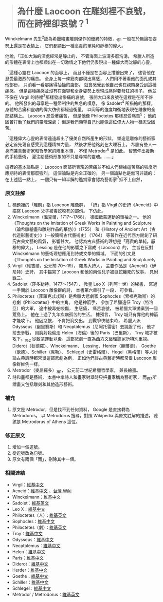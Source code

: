 > # 為什麼 Laocoon 在雕刻裡不哀號，而在詩裡卻哀號？<sup>1</sup> #

Winckelmann 先生<sup>2</sup>認為希臘繪畫雕刻傑作的優異的特徵，<sub>修1</sub>
一般在於無論在姿勢上還是在表情上，
它們都顯出一種高貴的單純和靜穆的偉大。

他說，「正如大海的深處經常是靜止的，
不管海面上波濤多麼洶湧，
希臘人所造的形體在表情上也都顯出在一切激情之下他們仍表現出一種偉大而沈靜的心靈。

「這種心靈在 Laocoon 的面容上，
而且不僅是在面容上描繪出來了，
儘管他在忍受最激烈的痛苦。
全身上每一條筋肉都現出痛感，
人們用不著看他的面孔或其他部份，
只消看一看那痛得抽搐的腹部，
就會感覺到他自己也在親領身受到這種痛感。
但是這種痛感並沒有在面容和全身姿勢上表現成痛得要發狂的樣子。
他並不像在 Virgil 的詩裡<sup>3</sup>那樣發出慘痛的哀號，
張開大口來哀號在這裡是在所不許的。
他所發出的毋寧是一種節制住的焦急的嘆息，
像 Sadolet<sup>4</sup> 所描繪的那樣。
身體的苦痛和靈魂的偉大彷彿都經過衡量，
以同等的強度均衡地表現在雕像的全部結構上。
Laocoon 忍受著痛苦，
但是他像 Philoctetes 那樣忍受痛苦<sup>5</sup>；
他的困苦打動了我們的靈魂深處；
但是我們願望自己也能像這位偉大人物一樣忍受困苦。

「這種偉大心靈的表情遠遠超出了優美自然所產生的形狀。
塑造這雕像的藝術家必定首先親自感受到這種精神力量，
然後才把他銘刻在大理石上。
希臘有些人一身而兼具藝術家和哲學家的兩重本領，
不僅 Metrodor<sup>6</sup> 是如此。
智慧伸出援助的手給藝術，
灌注給藝術形象的不只是尋常的靈魂。……」

這裡的基本論點是：
Laocoon 面部所表現的苦痛並不如人們根據這苦痛的強度所應期待的表情那麼強烈。
這個論點是完全正確的。
另一個論點也是無可非議的：
在上述這一點上，
一個只有一知半解的鑑賞家會認為藝術家<sup>7</sup>抵不上自然，


### 原文註解 ###

1. 標題裡的「雕刻」指 Laocoon 雕像群，
	「詩」指 Virgil 的史詩《Aeneid》中描寫 Laocoon 父子被毒蛇咬死的部份。
	下仿此。
2. Winckelmann（溫克爾，1717～1768），
	德國啟蒙運動的領袖之一。
	他的《Thoughts on the Imitation of Greek Works in Painting and Sculpture（論希臘繪畫和雕刻作品的摹仿）》（1755）
	和《History of Ancient Art（古代造形藝術史）》（一般簡稱古代藝術史）（1764）
	等著作在近代西方開創了研究古典文藝的風氣，
	影響甚大。
	他認為古典藝術的理想是「高貴的單純，靜穆的偉大」。
	Lessing 是在他的影響之下寫成《Laocoon》的，
	主旨在反對 Winckelmann 的藝術理想應用到詩或文學的領域。
	下面的引文見《Thoughts on the Imitation of Greek Works in Painting and Sculpture》。
3. Virgil（維吉爾，公元前 70～19），
	羅馬大詩人，
	主要作品是《Aeneid》（伊尼特）史詩，
	其中描寫了 Laocoon 和他的兩個兒子被巨蛇纏死的故事，
	見附錄三。
4. Sadolet（莎多勒特，1477～1547），
	教皇 Leo X（列阿十世）的秘書，
	寫過一手關於 Laocoon 雕像群的詩，
	本書第六章引了一段，
	可參看。
5. Philoctetes（菲羅克忒忒斯）是希臘大悲劇家 Sophocles（索福克勒斯）的悲劇《Philoctetes》中的主角。
	他是神箭手，
	參加了希臘遠征 Troy（特洛亞）的大軍，
	途中被毒蛇咬傷，
	生惡瘡，
	痛苦哀號，
	被希臘大軍拋棄到一個荒島上。
	他在上過了九年疾病孤苦的生活。
	據預言，
	Troy 城只有靠他的神箭才能攻下。
	他因忿恨，
	不肯把箭交出。
	到戰爭快結束時，
	希臘人派 Odysseus（幽里賽斯）和 Neoptolemus（尼阿托雷密）去說服了他，
	他才前去參戰，
	用箭射殺偷走 Helen（海倫）後的 Paris（巴里斯），
	Troy 城才被攻下。<sub>修2</sub>
	從啟蒙運動以後，這部悲劇一直為西方文藝理論家所特別重視。
	Diderot（狄德羅）、Winckelmann、
	Lessing、Herder（赫爾德）、
	Goethe（歌德）、Schiller（席勒）、
	Schlegel（史雷格爾）、Hegel（黑格爾）等人討論古典詩時都常舉這部悲劇為例，
	正如他們談古典藝術時都常舉 Laocoon 雕像群維例一樣。
6. Metrodor（麥屈羅多）<sub>補1</sub>，
	公元前二世紀希臘哲學家，
	兼長繪畫。
7. 詩和畫都是藝術，
	本書中拿詩人和畫家對舉時只把畫家稱為藝術家，
	而<sub>修2</sub>所謂畫又包括雕刻和其他造形藝術。


### 補充 ###

1. 原文是 Metrodor，但是找不到任何資料，
	Google 是直接轉為 Metrodorus。
	以 Metrodorus 搜尋，對照 Wikipedia 與原文註解的描述，
	應該是 Metrodorus of Athens 這位。


### 修正原文 ###

1. 增加一個逗號。
2. 從逗號改為句號。
3. 原文有兩個「而」，刪除其中一個。


### 相關連結 ###

* Virgil：[維基中文](https://zh.wikipedia.org/wiki/%E7%BB%B4%E5%90%89%E5%B0%94)
* Aeneid：[維基中文](https://zh.wikipedia.org/wiki/%E5%9F%83%E6%B6%85%E9%98%BF%E6%96%AF%E7%BA%AA)
	、[台灣 Wiki](http://www.twwiki.com/wiki/%E3%80%8A%E4%BC%8A%E5%B0%BC%E7%89%B9%E3%80%8B)
* Winckelmann：[維基中文](https://zh.wikipedia.org/wiki/%E7%B4%84%E7%BF%B0%C2%B7%E7%B4%84%E9%98%BF%E5%B8%8C%E5%A7%86%C2%B7%E6%BA%AB%E5%85%8B%E7%88%BE%E6%9B%BC)
* Sadolet：[維基英文](https://en.wikipedia.org/wiki/Jacopo_Sadoleto)
* Leo X：[維基中文](https://zh.wikipedia.org/wiki/%E6%95%99%E5%AE%97%E5%88%A9%E5%A5%A7%E5%8D%81%E4%B8%96)
* Philoctetes（人）：[維基英文](https://en.wikipedia.org/wiki/Philoctetes)
* Sophocles：[維基中文](https://zh.wikipedia.org/wiki/%E7%B4%A2%E7%A6%8F%E5%85%8B%E5%8B%92%E6%96%AF)
* Philoctetes（劇）：[維基英文](https://en.wikipedia.org/wiki/Philoctetes_(Sophocles_play))
* Troy：[維基中文](https://zh.wikipedia.org/wiki/%E7%89%B9%E6%B4%9B%E4%BC%8A)
* Odysseus：[維基中文](https://zh.wikipedia.org/wiki/%E5%A5%A5%E5%BE%B7%E4%BF%AE%E6%96%AF)
* Neoptolemus：[維基中文](https://zh.wikipedia.org/wiki/%E5%A5%88%E5%A5%A5%E6%99%AE%E6%89%98%E5%8B%92%E5%A7%86%E6%96%AF)
* Helen：[維基中文](https://zh.wikipedia.org/wiki/%E6%B5%B7%E4%BC%A6_(%E7%A5%9E%E8%AF%9D))
* Paris：[維基中文](https://zh.wikipedia.org/wiki/%E5%B8%95%E9%87%8C%E6%96%AF)
* Diderot：[維基中文](https://zh.wikipedia.org/wiki/%E5%BE%B7%E5%B0%BC%C2%B7%E7%8B%84%E5%BE%B7%E7%BD%97)
* Herder：[維基中文](https://zh.wikipedia.org/wiki/%E7%BA%A6%E7%BF%B0%C2%B7%E6%88%88%E7%89%B9%E5%BC%97%E9%87%8C%E5%BE%B7%C2%B7%E8%B5%AB%E5%B0%94%E5%BE%B7)
* Goethe：[維基中文](https://zh.wikipedia.org/wiki/%E7%BA%A6%E7%BF%B0%C2%B7%E6%B2%83%E5%B0%94%E5%A4%AB%E5%86%88%C2%B7%E5%86%AF%C2%B7%E6%AD%8C%E5%BE%B7)
* Schiller：[維基中文](https://zh.wikipedia.org/wiki/%E5%BC%97%E9%87%8C%E5%BE%B7%E9%87%8C%E5%B8%8C%C2%B7%E5%B8%AD%E5%8B%92)
* Schlegel：[維基中文](https://zh.wikipedia.org/wiki/%E5%A5%A5%E5%8F%A4%E6%96%AF%E7%89%B9%C2%B7%E5%A8%81%E5%BB%89%C2%B7%E6%96%BD%E8%8E%B1%E6%A0%BC%E5%B0%94)
* Metrodor / Metrodorus：[維基英文](https://en.wikipedia.org/wiki/Metrodorus_of_Athens)
